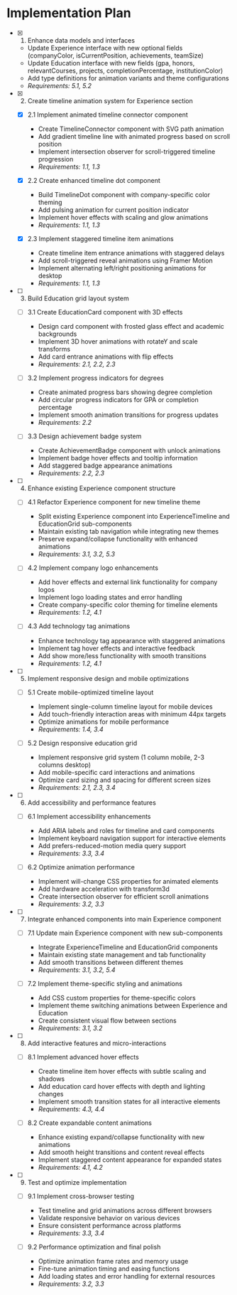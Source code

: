 # Implementation Plan

- [x] 1. Enhance data models and interfaces
  - Update Experience interface with new optional fields (companyColor, isCurrentPosition, achievements, teamSize)
  - Update Education interface with new fields (gpa, honors, relevantCourses, projects, completionPercentage, institutionColor)
  - Add type definitions for animation variants and theme configurations
  - _Requirements: 5.1, 5.2_

- [x] 2. Create timeline animation system for Experience section
  - [x] 2.1 Implement animated timeline connector component
    - Create TimelineConnector component with SVG path animation
    - Add gradient timeline line with animated progress based on scroll position
    - Implement intersection observer for scroll-triggered timeline progression
    - _Requirements: 1.1, 1.3_

  - [x] 2.2 Create enhanced timeline dot component
    - Build TimelineDot component with company-specific color theming
    - Add pulsing animation for current position indicator
    - Implement hover effects with scaling and glow animations
    - _Requirements: 1.1, 1.3_

  - [x] 2.3 Implement staggered timeline item animations
    - Create timeline item entrance animations with staggered delays
    - Add scroll-triggered reveal animations using Framer Motion
    - Implement alternating left/right positioning animations for desktop
    - _Requirements: 1.1, 1.3_

- [ ] 3. Build Education grid layout system
  - [ ] 3.1 Create EducationCard component with 3D effects
    - Design card component with frosted glass effect and academic backgrounds
    - Implement 3D hover animations with rotateY and scale transforms
    - Add card entrance animations with flip effects
    - _Requirements: 2.1, 2.2, 2.3_

  - [ ] 3.2 Implement progress indicators for degrees
    - Create animated progress bars showing degree completion
    - Add circular progress indicators for GPA or completion percentage
    - Implement smooth animation transitions for progress updates
    - _Requirements: 2.2_

  - [ ] 3.3 Design achievement badge system
    - Create AchievementBadge component with unlock animations
    - Implement badge hover effects and tooltip information
    - Add staggered badge appearance animations
    - _Requirements: 2.2, 2.3_

- [ ] 4. Enhance existing Experience component structure
  - [ ] 4.1 Refactor Experience component for new timeline theme
    - Split existing Experience component into ExperienceTimeline and EducationGrid sub-components
    - Maintain existing tab navigation while integrating new themes
    - Preserve expand/collapse functionality with enhanced animations
    - _Requirements: 3.1, 3.2, 5.3_

  - [ ] 4.2 Implement company logo enhancements
    - Add hover effects and external link functionality for company logos
    - Implement logo loading states and error handling
    - Create company-specific color theming for timeline elements
    - _Requirements: 1.2, 4.1_

  - [ ] 4.3 Add technology tag animations
    - Enhance technology tag appearance with staggered animations
    - Implement tag hover effects and interactive feedback
    - Add show more/less functionality with smooth transitions
    - _Requirements: 1.2, 4.1_

- [ ] 5. Implement responsive design and mobile optimizations
  - [ ] 5.1 Create mobile-optimized timeline layout
    - Implement single-column timeline layout for mobile devices
    - Add touch-friendly interaction areas with minimum 44px targets
    - Optimize animations for mobile performance
    - _Requirements: 1.4, 3.4_

  - [ ] 5.2 Design responsive education grid
    - Implement responsive grid system (1 column mobile, 2-3 columns desktop)
    - Add mobile-specific card interactions and animations
    - Optimize card sizing and spacing for different screen sizes
    - _Requirements: 2.1, 2.3, 3.4_

- [ ] 6. Add accessibility and performance features
  - [ ] 6.1 Implement accessibility enhancements
    - Add ARIA labels and roles for timeline and card components
    - Implement keyboard navigation support for interactive elements
    - Add prefers-reduced-motion media query support
    - _Requirements: 3.3, 3.4_

  - [ ] 6.2 Optimize animation performance
    - Implement will-change CSS properties for animated elements
    - Add hardware acceleration with transform3d
    - Create intersection observer for efficient scroll animations
    - _Requirements: 3.2, 3.3_

- [ ] 7. Integrate enhanced components into main Experience component
  - [ ] 7.1 Update main Experience component with new sub-components
    - Integrate ExperienceTimeline and EducationGrid components
    - Maintain existing state management and tab functionality
    - Add smooth transitions between different themes
    - _Requirements: 3.1, 3.2, 5.4_

  - [ ] 7.2 Implement theme-specific styling and animations
    - Add CSS custom properties for theme-specific colors
    - Implement theme switching animations between Experience and Education
    - Create consistent visual flow between sections
    - _Requirements: 3.1, 3.2_

- [ ] 8. Add interactive features and micro-interactions
  - [ ] 8.1 Implement advanced hover effects
    - Create timeline item hover effects with subtle scaling and shadows
    - Add education card hover effects with depth and lighting changes
    - Implement smooth transition states for all interactive elements
    - _Requirements: 4.3, 4.4_

  - [ ] 8.2 Create expandable content animations
    - Enhance existing expand/collapse functionality with new animations
    - Add smooth height transitions and content reveal effects
    - Implement staggered content appearance for expanded states
    - _Requirements: 4.1, 4.2_

- [ ] 9. Test and optimize implementation
  - [ ] 9.1 Implement cross-browser testing
    - Test timeline and grid animations across different browsers
    - Validate responsive behavior on various devices
    - Ensure consistent performance across platforms
    - _Requirements: 3.3, 3.4_

  - [ ] 9.2 Performance optimization and final polish
    - Optimize animation frame rates and memory usage
    - Fine-tune animation timing and easing functions
    - Add loading states and error handling for external resources
    - _Requirements: 3.2, 3.3_